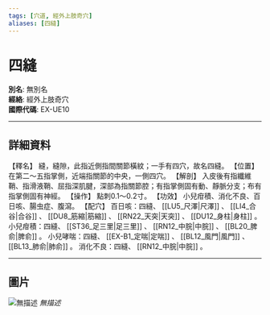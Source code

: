 ```yaml
---
tags: [穴道, 經外上肢奇穴]
aliases: [四縫]
---
```


# 四縫

**別名**: 無別名  
**經絡**: 經外上肢奇穴  
**國際代碼**: EX-UE10  

---

## 詳細資料
【釋名】
縫，縫隙，此指近側指間關節橫紋；一手有四穴，故名四縫。
【位置】
在第二～五指掌側，近端指關節的中央，一側四穴。
【解剖】
入皮後有指纖維鞘、指滑液鞘、屈指深肌腱，深部為指關節腔；有指掌側固有動、靜脈分支；布有指掌側固有神經。
【操作】
點刺0.1～0.2寸。
【功效】
小兒疳積、消化不良、百日咳、腸虫症、腹瀉。
【配穴】
百日咳：四縫、 [[LU5_尺澤|尺澤]] 、 [[LI4_合谷|合谷]] 、 [[DU8_筋縮|筋縮]] 、 [[RN22_天突|天突]] 、 [[DU12_身柱|身柱]] 。
小兒疳積：四縫、 [[ST36_足三里|足三里]] 、 [[RN12_中脘|中脘]] 、 [[BL20_脾俞|脾俞]] 。
小兒哮喘：四縫、 [[EX-B1_定喘|定喘]] 、 [[BL12_風門|風門]] 、 [[BL13_肺俞|肺俞]] 。
消化不良：四縫、 [[RN12_中脘|中脘]] 。

---

## 圖片
![無描述](https://yibian.hopto.org/pic/shu16/460.gif)
_無描述_

